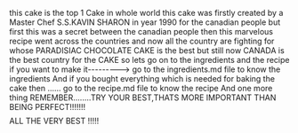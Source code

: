 this cake is the top 1 Cake in whole world
this cake was firstly created by a Master Chef S.S.KAVIN SHARON in year 1990 for the canadian people
but first this was a secret between the canadian people
then this marvelous recipe went across the countries
and now all the country are fighting for whose PARADISIAC CHOCOLATE CAKE is the best 
but still now CANADA is the best country for the CAKE
so lets go on to the ingredients and the recipe
if you want to make it--------->
go to the ingredients.md file to know the ingredients
And if you bought everything which is needed for baking the cake then ......
go to the recipe.md file to know the recipe
And one more thing
REMEMBER........TRY YOUR BEST,THATS MORE IMPORTANT THAN BEING PERFECT!!!!!!!$$$$
                         ALL THE VERY BEST !!!!!